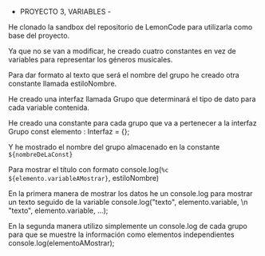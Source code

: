 - PROYECTO 3, VARIABLES -

He clonado la sandbox del repositorio de LemonCode para utilizarla  como base del proyecto.

Ya que no se van a modificar, he creado cuatro constantes en vez de variables para representar los géneros musicales.

Para dar formato al texto que será el nombre del grupo he creado otra constante llamada estiloNombre.

He creado una interfaz llamada Grupo que determinará el tipo de dato para cada variable contenida.

He creado una constante para cada grupo que va a pertenecer a la interfaz Grupo
    const elemento : Interfaz = {};

Y he mostrado el nombre del grupo almacenado en la constante
    `${nombreDeLaConst}`

Para mostrar el título con formato
    console.log(`%c ${elemento.variableAMostrar}`, estiloNombre)

En la primera manera de mostrar los datos he un console.log para mostrar un texto seguido de la variable 
    console.log("texto", elemento.variable,
    \n "texto", elemento.variable, 
    ...);

En la segunda manera utilizo simplemente un console.log de cada grupo para que se muestre la información como elementos independientes
    console.log(elementoAMostrar);